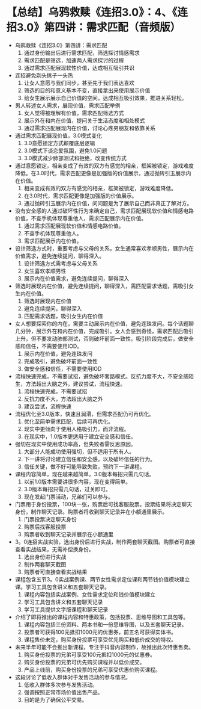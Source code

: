 # 【总结】乌鸦救赎《连招3.0》：4、《连招3.0》第四讲：需求匹配（音频版）

-   乌鸦救赎《连招3.0》第四讲：需求匹配
    1.  通过身份输出后进行需求匹配，筛选探讨情感需求
    2.  需求匹配是筛选，加速两人需求探讨的过程
    3.  通过需求匹配展现软性价值，达成相互吸引共识
-   连招避免剃头挑子一头热
    1.  让女人意愿与我们同步，甚至先于我们表达喜欢
    2.  筛选的目的和意义基本不变，直接拿出来使用展示价值
    3.  给女生展示展示自己价值的空间，达成相互吸引效果，推进关系轻松。
-   男人转述女人需求，展现价值，需求匹配举例
    1.  女人觉得被理解有价值，需求匹配筛选方式
    2.  展示外在和内在价值，提问关于生活态度和相处模式
    3.  通过需求匹配展现内在价值，讨论心疼男朋友和依靠关系
-   通过需求匹配展现价值，3.0模式变化
    1.  3.0意愿锁定方式颠覆底层逻辑
    2.  3.0模式下谈恋爱氛围，避免1.0问题
    3.  3.0模式减少肺部测试和拒绝，改变传统方式
-   通过意愿锁定，相亲变成了有效的双方有感觉的相亲，框架被锁定，游戏难度降低。在3.0时代，需求匹配更像是加强版的价值展示，通过抛砖引玉展示内在价值。
    1.  相亲变成有效的双方有感觉的相亲，框架被锁定，游戏难度降低。
    2.  在3.0时代，需求匹配更像是加强版的价值展示。
    3.  通过抛砖引玉展示内在价值，问问题是为了展示自己而非真正了解对方。
-   没有安全感的人通过破坏性行为来确定自己，需求匹配展现软价值和情感电路价值，不查手机体现尊重他人，需求匹配展示内在价值。
    1.  通过需求匹配展现软价值和情感电路价值。
    2.  不查手机体现尊重他人。
    3.  需求匹配展示内在价值。
-   设计筛选方式时，重要考虑与父母的关系，女生通常喜欢孝顺男性，展示内在价值需求，避免连续提问，聊得深入。
    1.  设计筛选方式需考虑与父母关系
    2.  女生喜欢孝顺男性
    3.  展示内在价值需求，避免连续提问，聊得深入
-   筛选时展现内在价值，避免连续提问，聊得深入，需匹配需求话题，需吸引女生内在价值。
    1.  筛选时展现内在价值
    2.  避免连续提问，聊得深入
    3.  匹配需求话题，吸引女生内在价值
-   女人想要探索你的内在，需要主动展示内在价值，避免连珠发问。每个话题聊几分钟，展示外在和内在价值，完成吸引。女人会感到奇怪，需求匹配后吸引上升，但不要发动肺部测试，否则破坏前面一致性。吸引阶段完成后，做安全感和信任，不需要使用IOD。
    1.  展示内在价值，避免连珠发问
    2.  完成吸引，避免破坏前面一致性
    3.  做安全感和信任，不需要使用IOD
-   流程快速完成，不需要试招，避免破坏套路模式。反抗力度不大，不安全感陌生，方法超出大脑之外。建议尝试，流程快速。
    1.  流程快速完成，不需要试招
    2.  反抗力度不大，方法超出大脑之外
    3.  建议尝试，流程快速
-   流程优化至3.0版本，快速且润滑，但需求匹配仍可再优化。
    1.  优化至简单需求匹配，后续可再优化。
    2.  现实中更倾向于使用人格吸引力，而非流程。
    3.  在现实中，1.0版本更适用于建立安全感和信任。
-   强切在现实中使用成功率高，但失败者需反思原因。
    1.  大部分人能成功使用强切，但不适用于所有人。
    2.  下一讲将讨论建立信任和安全感，以及破坏信任的行为。
    3.  信任关键，做不好可能导致失败，预约下一讲课程。
-   课程内容简单，现在越来越简单，3.0版本每招只需几句话。
    1.  以前1.0版本需要讲很多内容，现在变得简单。
    2.  3.0版本每招只需几句话，过关即可。
    3.  现在发起门票活动，兄弟们可以参与。
-   门票用于身份投票，100块一张，购票后可找客服投票。投票结果将决定聊天身份，制作聊天记录。购票者将收到聊天记录并在小额通里展示。
    1.  门票投票决定聊天身份
    2.  购票后找客服投票
    3.  购票者收到聊天记录并展示在小额通里
-   3。0连招实战实验，选出身份后进行实战，制作两套聊天截图。购票者可直接查看实战结果，无需补偿换身份。
    1.  选出身份进行实战
    2.  制作两套聊天截图
    3.  购票者可直接查看实战结果
-   课程包含五节3。0实战案例课、两节女性需求定位课和两节钱价值模块建立课。学习工具包含讲义和五套聊天记录。
    1.  课程内容包括实战案例、女性需求定位和钱价值模块建立
    2.  学习工具包含讲义和五套聊天记录
    3.  学习工具提供文字版课程和聊天记录
-   介绍了即将推出的课程内容和特惠政策，包括投票、思维导图和工具包等。
    1.  课程内容包括三份资料、两本书和一份思维导图，以及五套聊天记录。
    2.  投票者可获得100元抵扣1000元的优惠券，前五名可获得实体书。
    3.  课程售价未定，购买身份投票可享受优先购买和低价成交的特权。
-   未来半年可能不会推出新课程，专注于抖音内容制作，故推出此次特惠售卖。
    1.  购买身份投票的兄弟可享受100元抵扣1000元的优惠券。
    2.  购买身份投票的兄弟可优先购买课程并以低价成交。
    3.  产品上线前，购买身份投票的兄弟可享受优惠价购买课程。
-   这段讨论了低收入群体对于发售活动的参与情况。
    1.  低收入群体多次参与发售活动。
    2.  强调按照正常市场价值出售产品。
    3.  目的是为了确保公平交易。
